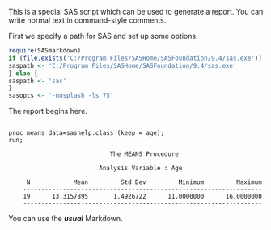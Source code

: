 This is a special SAS script which can be used to generate a report.
  You can write normal text in command-style comments.

  First we specify a path for SAS and set up some options.
  


```r
require(SASmarkdown)
if (file.exists('C:/Program Files/SASHome/SASFoundation/9.4/sas.exe')) {
saspath <- 'C:/Program Files/SASHome/SASFoundation/9.4/sas.exe'
} else {
saspath <- 'sas'
}
sasopts <- '-nosplash -ls 75'
```

The report begins here.


```sas

proc means data=sashelp.class (keep = age);
run;
```

```
                            The MEANS Procedure

                         Analysis Variable : Age 
 
     N            Mean         Std Dev         Minimum         Maximum
    ------------------------------------------------------------------
    19      13.3157895       1.4926722      11.0000000      16.0000000
    ------------------------------------------------------------------
```

You can use the ***usual*** Markdown.
